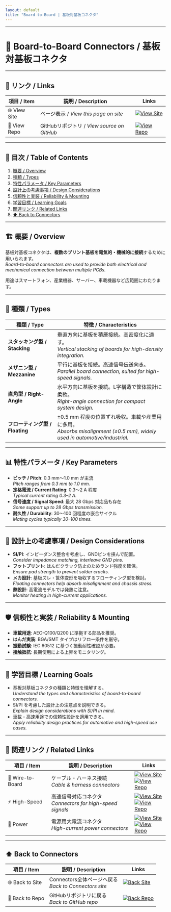 ```yaml
---
layout: default
title: "Board-to-Board | 基板対基板コネクタ"
---
```


---

# 🔗 Board-to-Board Connectors / 基板対基板コネクタ

---

## 🔗 リンク / Links

| 項目 / Item | 説明 / Description | Links |
|-------------|-------------------|-------|
| 🌐 View Site | ページ表示 / *View this page on site* | [![View Site](https://img.shields.io/badge/View-Site-brightgreen?style=for-the-badge&logo=githubpages)](https://samizo-aitl.github.io/Edusemi-Plus/Assembly-Integration/Connectors/Board-to-Board/) |
| 📂 View Repo | GitHubリポジトリ / *View source on GitHub* | [![View Repo](https://img.shields.io/badge/View-Repo-blue?style=for-the-badge&logo=github)](https://github.com/Samizo-AITL/Edusemi-Plus/blob/main/Assembly-Integration/Connectors/Board-to-Board.md) |

---

## 📑 目次 / Table of Contents
1. [概要 / Overview](#-概要--overview)  
2. [種類 / Types](#-種類--types)  
3. [特性パラメータ / Key Parameters](#-特性パラメータ--key-parameters)  
4. [設計上の考慮事項 / Design Considerations](#-設計上の考慮事項--design-considerations)  
5. [信頼性と実装 / Reliability & Mounting](#-信頼性と実装--reliability--mounting)  
6. [学習目標 / Learning Goals](#-学習目標--learning-goals)  
7. [関連リンク / Related Links](#-関連リンク--related-links)  
8. [⬆️ Back to Connectors](#️-back-to-connectors)  

---

## 🏗 概要 / Overview
基板対基板コネクタは、**複数のプリント基板を電気的・機械的に接続**するために用いられます。  
*Board-to-board connectors are used to provide both electrical and mechanical connection between multiple PCBs.*  

用途はスマートフォン、産業機器、サーバー、車載機器など広範囲にわたります。  

---

## 🧩 種類 / Types
| 種類 / Type | 特徴 / Characteristics |
|-------------|-------------------------|
| **スタッキング型 / Stacking** | 垂直方向に基板を積層接続。高密度化に適す。<br>*Vertical stacking of boards for high-density integration.* |
| **メザニン型 / Mezzanine** | 平行に基板を接続。高速信号伝送向き。<br>*Parallel board connection, suited for high-speed signals.* |
| **直角型 / Right-Angle** | 水平方向に基板を接続。L字構造で筐体設計に柔軟。<br>*Right-angle connection for compact system design.* |
| **フローティング型 / Floating** | ±0.5 mm 程度の位置ずれ吸収。車載や産業用に多用。<br>*Absorbs misalignment (±0.5 mm), widely used in automotive/industrial.* |

---

## 📊 特性パラメータ / Key Parameters
- **ピッチ / Pitch**: 0.3 mm〜1.0 mm が主流  
  *Pitch ranges from 0.3 mm to 1.0 mm.*  
- **定格電流 / Current Rating**: 0.3〜2 A 程度  
  *Typical current rating 0.3–2 A.*  
- **信号速度 / Signal Speed**: 最大 28 Gbps 対応品も存在  
  *Some support up to 28 Gbps transmission.*  
- **耐久性 / Durability**: 30〜100 回程度の嵌合サイクル  
  *Mating cycles typically 30–100 times.*  

---

## 🧵 設計上の考慮事項 / Design Considerations
- **SI/PI**: インピーダンス整合を考慮し、GNDピンを挟んで配置。  
  *Consider impedance matching, interleave GND pins.*  
- **フットプリント**: はんだクラック防止のためランド強度を確保。  
  *Ensure pad strength to prevent solder cracks.*  
- **メカ設計**: 基板ズレ・筐体変形を吸収するフローティング型を検討。  
  *Floating connectors help absorb misalignment and chassis stress.*  
- **熱設計**: 高電流モデルでは発熱に注意。  
  *Monitor heating in high-current applications.*  

---

## 🛡 信頼性と実装 / Reliability & Mounting
- **車載用途**: AEC-Q100/Q200 に準拠する部品を推奨。  
- **はんだ実装**: BGA/SMT タイプはリフロー条件を厳守。  
- **振動試験**: IEC 60512 に基づく振動耐性確認が必要。  
- **接触抵抗**: 長期使用による上昇をモニタリング。  

---

## 🎯 学習目標 / Learning Goals
- 基板対基板コネクタの種類と特徴を理解する。  
  *Understand the types and characteristics of board-to-board connectors.*  
- SI/PI を考慮した設計上の注意点を説明できる。  
  *Explain design considerations with SI/PI in mind.*  
- 車載・高速用途での信頼性設計を適用できる。  
  *Apply reliability design practices for automotive and high-speed use cases.*  

---

## 🔗 関連リンク / Related Links

| 項目 / Item | 説明 / Description | Links |
|-------------|-------------------|-------|
| 🔌 Wire-to-Board | ケーブル・ハーネス接続<br>*Cable & harness connectors* | [![View Site](https://img.shields.io/badge/View-Site-brightgreen?style=for-the-badge&logo=githubpages)](https://samizo-aitl.github.io/Edusemi-Plus/Assembly-Integration/Connectors/Wire-to-Board/)<br>[![View Repo](https://img.shields.io/badge/View-Repo-blue?style=for-the-badge&logo=github)](https://github.com/Samizo-AITL/Edusemi-Plus/blob/main/Assembly-Integration/Connectors/Wire-to-Board.md) |
| ⚡ High-Speed | 高速信号対応コネクタ<br>*Connectors for high-speed signals* | [![View Site](https://img.shields.io/badge/View-Site-brightgreen?style=for-the-badge&logo=githubpages)](https://samizo-aitl.github.io/Edusemi-Plus/Assembly-Integration/Connectors/High-Speed/)<br>[![View Repo](https://img.shields.io/badge/View-Repo-blue?style=for-the-badge&logo=github)](https://github.com/Samizo-AITL/Edusemi-Plus/blob/main/Assembly-Integration/Connectors/High-Speed.md) |
| 🔋 Power | 電源用大電流コネクタ<br>*High-current power connectors* | [![View Site](https://img.shields.io/badge/View-Site-brightgreen?style=for-the-badge&logo=githubpages)](https://samizo-aitl.github.io/Edusemi-Plus/Assembly-Integration/Connectors/Power/)<br>[![View Repo](https://img.shields.io/badge/View-Repo-blue?style=for-the-badge&logo=github)](https://github.com/Samizo-AITL/Edusemi-Plus/blob/main/Assembly-Integration/Connectors/Power.md) |

---

## ⬆️ Back to Connectors

| 項目 / Item | 説明 / Description | Links |
|-------------|-------------------|-------|
| 🌐 Back to Site | Connectors全体ページへ戻る<br>*Back to Connectors site* | [![Back Site](https://img.shields.io/badge/⬆️%20Back-Site-brightgreen?style=for-the-badge&logo=githubpages)](https://samizo-aitl.github.io/Edusemi-Plus/Assembly-Integration/Connectors/) |
| 📂 Back to Repo | GitHubリポジトリに戻る<br>*Back to GitHub repo* | [![Back Repo](https://img.shields.io/badge/⬆️%20Back-Repo-blue?style=for-the-badge&logo=github)](https://github.com/Samizo-AITL/Edusemi-Plus/tree/main/Assembly-Integration/Connectors) |
